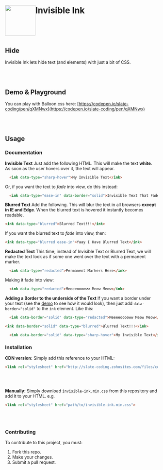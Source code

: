 <div><img src="https://raw.githubusercontent.com/SlateCoding/Invisible-Ink/master/logo/so-icon.png" width="100" height="100" style="float:left;" /><h1>Invisible Ink<h1></div>

<br />
<br />

## Hide
Invisible Ink lets hide text (and elements) with just a bit of CSS.

<br />
<br />

## Demo & Playground

You can play with Balloon.css here: [https://codepen.io/slate-coding/pen/qXMNwx](https://codepen.io/slate-coding/pen/qXMNwx)

<br />
<br />

## Usage

### Documentation

**Invisible Text**
Just add the following HTML. This will make the text **white**. As soon as the user hovers over it, the text will appear.

```html
  <ink data-type="sharp-hover">My Invisible Text</ink>
```

Or, if you want the text to _fade_ into view, do this instead:

```html
  <ink data-type="ease-in" data-border="solid">Invisible Text That Fades Into View...</ink>
```

**Blurred Text**
Add the following. This will blur the text in all browsers **except in IE and Edge**. When the blurred text is hovered it instantly becomes readable.

```html
<ink data-type="blurred">Blurred Text!!!</ink>
```

If you want the blurred text to _fade_ into view, then:

```html
<ink data-type="blurred ease-in">Yaay I Have Blurred Text</ink>
```

**Redacted Text**
This time, instead of Invisible Text or Blurred Text, we will make the text look as if some one went over the text with a permanent marker.

```html
  <ink data-type="redacted">Permanent Markers Here</ink> 
```

Making it fade into view:

```html
  <ink data-type="redacted">Meeeeooooww Meow Meow</ink> 
```

**Adding a Border to the underside of the Text**
If you want a border under your text (see  the [demo](https://codepen.io/slate-coding/pen/qXMNwx) to see how it would look), then just add `data-border="solid"` to the `ink` element. Like this:

```html
  <ink data-border="solid" data-type="redacted">Meeeeooooww Meow Meow</ink> 
```

```html
<ink data-border="solid" data-type="blurred">Blurred Text!!!</ink>
```

```html
  <ink data-border="solid" data-type="sharp-hover">My Invisible Text</ink>
```


### Installation

**CDN version:**
Simply add this reference to your HTML:

```html
<link rel="stylesheet" href="http://slate-coding.zohosites.com/files/cdn/invisible-ink.min.css" />
```

<br />
<br />

**Manually:**
Simply download `invisible-ink.min.css` from this repository and add it to your HTML. e.g.

```html
<link rel="stylesheet" href="path/to/invisible-ink.min.css">
```

<br />
<br />


### Contributing
To contribute to this project, you must:

1. Fork this repo.
2. Make your changes.
3. Submit a pull request.

